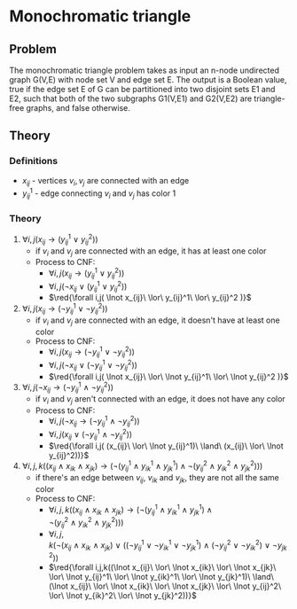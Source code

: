 # Monochromatic triangle

## Problem

The monochromatic triangle problem takes as input an n-node undirected graph G(V,E) with node set V and edge set E. The output is a Boolean value, true if the edge set E of G can be partitioned into two disjoint sets E1 and E2, such that both of the two subgraphs G1(V,E1) and G2(V,E2) are triangle-free graphs, and false otherwise.

## Theory

### Definitions
- $x_{ij}$ - vertices $v_i, v_j$ are connected with an edge
- $y_{ij}^1$ - edge connecting $v_i$ and $v_j$ has color $1$

### Theory
1) $\forall i,j( x_{ij} \rightarrow (y_{ij}^1\ \lor\ y_{ij}^2))$
    - if $v_i$ and $v_j$ are connected with an edge, it has at least one color
    - Process to CNF:
        - $\forall i,j( x_{ij} \rightarrow (y_{ij}^1\ \lor\ y_{ij}^2))$
        - $\forall i,j( \lnot x_{ij}\ \lor\ (y_{ij}^1\ \lor\ y_{ij}^2) )$
        - $\red{\forall i,j( \lnot x_{ij}\ \lor\ y_{ij}^1\ \lor\ y_{ij}^2 )}$
2) $\forall i,j( x_{ij} \rightarrow (\lnot y_{ij}^1 \lor \lnot y_{ij}^2))$
    - if $v_i$ and $v_j$ are connected with an edge, it doesn't have at least one color
    - Process to CNF:
        - $\forall i,j( x_{ij} \rightarrow (\lnot y_{ij}^1\ \lor\ \lnot y_{ij}^2))$
        - $\forall i,j( \lnot x_{ij}\ \lor\ (\lnot y_{ij}^1\ \lor\ \lnot y_{ij}^2) )$
        - $\red{\forall i,j( \lnot x_{ij}\ \lor\ \lnot y_{ij}^1\ \lor\ \lnot y_{ij}^2 )}$
3) $\forall i,j(\lnot x_{ij} \rightarrow (\lnot y_{ij}^1\ \land\ \lnot y_{ij}^2))$
    - if $v_i$ and $v_j$ aren't connected with an edge, it does not have any color
    - Process to CNF:
        - $\forall i,j( \lnot x_{ij} \rightarrow (\lnot y_{ij}^1\ \land\ \lnot y_{ij}^2))$
        - $\forall i,j( x_{ij}\ \lor\ (\lnot y_{ij}^1\ \land\ \lnot y_{ij}^2))$
        - $\red{\forall i,j( (x_{ij}\ \lor\ \lnot y_{ij}^1)\ \land\ (x_{ij}\ \lor\ \lnot y_{ij}^2))}$
4) $\forall i,j,k((x_{ij}\ \land\ x_{ik}\ \land\ x_{jk}) \rightarrow (\lnot( y_{ij}^1\ \land\ y_{ik}^1\ \land\ y_{jk}^1) \land \lnot( y_{ij}^2\ \land\ y_{ik}^2\ \land\ y_{jk}^2)))$
    - if there's an edge between $v_{ij}$, $v_{ik}$ and $v_{jk}$, they are not all the same color
    - Process to CNF:
        - $\forall i,j,k((x_{ij}\ \land\ x_{ik}\ \land\ x_{jk}) \rightarrow (\lnot( y_{ij}^1\ \land\ y_{ik}^1\ \land\ y_{jk}^1) \land \lnot( y_{ij}^2\ \land\ y_{ik}^2\ \land\ y_{jk}^2)))$
        - $\forall i,j,k(\lnot (x_{ij}\ \land\ x_{ik}\ \land\ x_{jk})\ \lor\ ((\lnot y_{ij}^1\ \lor\ \lnot y_{ik}^1\ \lor\ \lnot y_{jk}^1)\ \land\ (\lnot y_{ij}^2\ \lor\ \lnot y_{ik}^2)\ \lor\ \lnot y_{jk}^2))$
        - $\red{\forall i,j,k((\lnot x_{ij}\ \lor\ \lnot x_{ik}\ \lor\ \lnot x_{jk}\ \lor\ \lnot y_{ij}^1\ \lor\ \lnot y_{ik}^1\ \lor\ \lnot y_{jk}^1)\ \land\ (\lnot x_{ij}\ \lor\ \lnot x_{ik}\ \lor\ \lnot x_{jk}\ \lor\ \lnot y_{ij}^2\ \lor\ \lnot y_{ik}^2\ \lor\ \lnot y_{jk}^2))}$